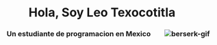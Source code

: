 <h1 align="center"> Hola, Soy Leo Texocotitla </h1>
<h3 align="center"> 
  Un estudiante de programacion en Mexico
</3>
<img src="https://www.google.com/url?sa=i&url=https%3A%2F%2Fthresholds-of-transformation.blog%2F2021%2F12%2F30%2Fberserk-the-game%2F&psig=AOvVaw3_u739UrgOen-adbU97vOg&ust=1649352673802000&source=images&cd=vfe&ved=0CAcQjRxqFwoTCMi60dr7__YCFQAAAAAdAAAAABAT" alt="berserk-gif" align="right"/>
